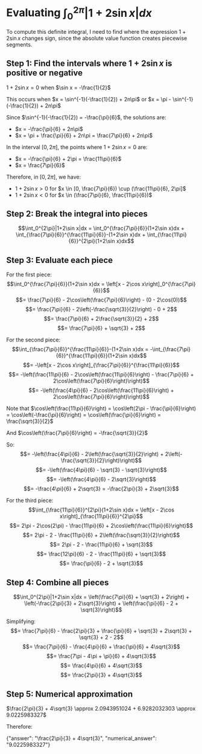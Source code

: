 # Evaluating $\int_0^{2\pi}|1+2\sin x|dx$

To compute this definite integral, I need to find where the expression $1+2\sin x$ changes sign, since the absolute value function creates piecewise segments.

## Step 1: Find the intervals where $1+2\sin x$ is positive or negative
$1+2\sin x = 0$ when $\sin x = -\frac{1}{2}$

This occurs when $x = \sin^{-1}(-\frac{1}{2}) + 2n\pi$ or $x = \pi - \sin^{-1}(-\frac{1}{2}) + 2n\pi$

Since $\sin^{-1}(-\frac{1}{2}) = -\frac{\pi}{6}$, the solutions are:
- $x = -\frac{\pi}{6} + 2n\pi$
- $x = \pi + \frac{\pi}{6} + 2n\pi = \frac{7\pi}{6} + 2n\pi$

In the interval $[0, 2\pi]$, the points where $1+2\sin x = 0$ are:
- $x = -\frac{\pi}{6} + 2\pi = \frac{11\pi}{6}$
- $x = \frac{7\pi}{6}$

Therefore, in $[0, 2\pi]$, we have:
- $1+2\sin x > 0$ for $x \in [0, \frac{7\pi}{6}) \cup (\frac{11\pi}{6}, 2\pi]$
- $1+2\sin x < 0$ for $x \in (\frac{7\pi}{6}, \frac{11\pi}{6})$

## Step 2: Break the integral into pieces
$$\int_0^{2\pi}|1+2\sin x|dx = \int_0^{\frac{7\pi}{6}}(1+2\sin x)dx + \int_{\frac{7\pi}{6}}^{\frac{11\pi}{6}}-(1+2\sin x)dx + \int_{\frac{11\pi}{6}}^{2\pi}(1+2\sin x)dx$$

## Step 3: Evaluate each piece

For the first piece:
$$\int_0^{\frac{7\pi}{6}}(1+2\sin x)dx = \left[x - 2\cos x\right]_0^{\frac{7\pi}{6}}$$
$$= \frac{7\pi}{6} - 2\cos\left(\frac{7\pi}{6}\right) - (0 - 2\cos(0))$$
$$= \frac{7\pi}{6} - 2\left(-\frac{\sqrt{3}}{2}\right) - 0 + 2$$
$$= \frac{7\pi}{6} + 2\frac{\sqrt{3}}{2} + 2$$
$$= \frac{7\pi}{6} + \sqrt{3} + 2$$

For the second piece:
$$\int_{\frac{7\pi}{6}}^{\frac{11\pi}{6}}-(1+2\sin x)dx = -\int_{\frac{7\pi}{6}}^{\frac{11\pi}{6}}(1+2\sin x)dx$$
$$= -\left[x - 2\cos x\right]_{\frac{7\pi}{6}}^{\frac{11\pi}{6}}$$
$$= -\left(\frac{11\pi}{6} - 2\cos\left(\frac{11\pi}{6}\right) - \frac{7\pi}{6} + 2\cos\left(\frac{7\pi}{6}\right)\right)$$
$$= -\left(\frac{4\pi}{6} - 2\cos\left(\frac{11\pi}{6}\right) + 2\cos\left(\frac{7\pi}{6}\right)\right)$$

Note that $\cos\left(\frac{11\pi}{6}\right) = \cos\left(2\pi - \frac{\pi}{6}\right) = \cos\left(-\frac{\pi}{6}\right) = \cos\left(\frac{\pi}{6}\right) = \frac{\sqrt{3}}{2}$

And $\cos\left(\frac{7\pi}{6}\right) = -\frac{\sqrt{3}}{2}$

So:
$$= -\left(\frac{4\pi}{6} - 2\left(\frac{\sqrt{3}}{2}\right) + 2\left(-\frac{\sqrt{3}}{2}\right)\right)$$
$$= -\left(\frac{4\pi}{6} - \sqrt{3} - \sqrt{3}\right)$$
$$= -\left(\frac{4\pi}{6} - 2\sqrt{3}\right)$$
$$= -\frac{4\pi}{6} + 2\sqrt{3} = -\frac{2\pi}{3} + 2\sqrt{3}$$

For the third piece:
$$\int_{\frac{11\pi}{6}}^{2\pi}(1+2\sin x)dx = \left[x - 2\cos x\right]_{\frac{11\pi}{6}}^{2\pi}$$
$$= 2\pi - 2\cos(2\pi) - \frac{11\pi}{6} + 2\cos\left(\frac{11\pi}{6}\right)$$
$$= 2\pi - 2 - \frac{11\pi}{6} + 2\left(\frac{\sqrt{3}}{2}\right)$$
$$= 2\pi - 2 - \frac{11\pi}{6} + \sqrt{3}$$
$$= \frac{12\pi}{6} - 2 - \frac{11\pi}{6} + \sqrt{3}$$
$$= \frac{\pi}{6} - 2 + \sqrt{3}$$

## Step 4: Combine all pieces
$$\int_0^{2\pi}|1+2\sin x|dx = \left(\frac{7\pi}{6} + \sqrt{3} + 2\right) + \left(-\frac{2\pi}{3} + 2\sqrt{3}\right) + \left(\frac{\pi}{6} - 2 + \sqrt{3}\right)$$

Simplifying:
$$= \frac{7\pi}{6} - \frac{2\pi}{3} + \frac{\pi}{6} + \sqrt{3} + 2\sqrt{3} + \sqrt{3} + 2 - 2$$
$$= \frac{7\pi}{6} - \frac{4\pi}{6} + \frac{\pi}{6} + 4\sqrt{3}$$
$$= \frac{7\pi - 4\pi + \pi}{6} + 4\sqrt{3}$$
$$= \frac{4\pi}{6} + 4\sqrt{3}$$
$$= \frac{2\pi}{3} + 4\sqrt{3}$$

## Step 5: Numerical approximation
$\frac{2\pi}{3} + 4\sqrt{3} \approx 2.0943951024 + 6.9282032303 \approx 9.0225983327$

Therefore:

{"answer": "\\frac{2\\pi}{3} + 4\\sqrt{3}", "numerical_answer": "9.0225983327"}